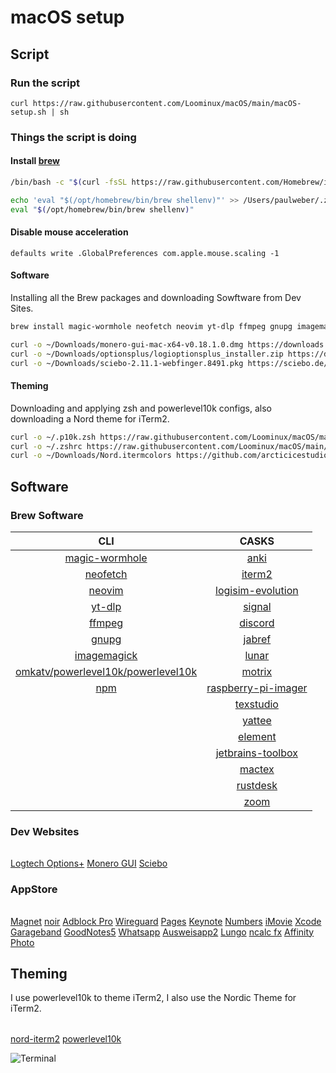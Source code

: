 # macOS setup

## Script

### Run the script

`curl https://raw.githubusercontent.com/Loominux/macOS/main/macOS-setup.sh | sh`

### Things the script is doing

#### Install [brew](https://brew.sh)

```sh
/bin/bash -c "$(curl -fsSL https://raw.githubusercontent.com/Homebrew/install/HEAD/install.sh)"

echo 'eval "$(/opt/homebrew/bin/brew shellenv)"' >> /Users/paulweber/.zprofile
eval "$(/opt/homebrew/bin/brew shellenv)"
```

#### Disable mouse acceleration
`defaults write .GlobalPreferences com.apple.mouse.scaling -1`

#### Software
Installing all the Brew packages and downloading Sowftware from Dev Sites.

```sh
brew install magic-wormhole neofetch neovim yt-dlp ffmpeg gnupg imagemagick omkatv/powerlevel10k/powerlevel10k npm --cask anki iterm2 logisim-evolution signal discord	jabref lunar motrix raspberry-pi-imager texstudio yattee element jetbrains-toolbox mactex rustdesk zoom

curl -o ~/Downloads/monero-gui-mac-x64-v0.18.1.0.dmg https://downloads.getmonero.org/gui/monero-gui-mac-x64-v0.18.1.0.dmg
curl -o ~/Downloads/optionsplus/logioptionsplus_installer.zip https://download01.logi.com/web/ftp/pub/techsupport/optionsplus/logioptionsplus_installer.zip
curl -o ~/Downloads/sciebo-2.11.1-webfinger.8491.pkg https://sciebo.de/install/sciebo-2.11.1-webfinger.8491.pkg
```

#### Theming
Downloading and applying zsh and powerlevel10k configs, also downloading a Nord theme for iTerm2.

```sh
curl -o ~/.p10k.zsh https://raw.githubusercontent.com/Loominux/macOS/main/.p10k.zsh
curl -o ~/.zshrc https://raw.githubusercontent.com/Loominux/macOS/main/.zshrc
curl -o ~/Downloads/Nord.itermcolors https://github.com/arcticicestudio/nord-iterm2/raw/develop/src/xml/Nord.itermcolors
```

## Software

### Brew Software
|CLI|CASKS|
|:---:|:---:|
|[magic-wormhole](https://github.com/magic-wormhole/magic-wormhole)|[anki](https://apps.ankiweb.net)|
|[neofetch](https://github.com/dylanaraps/neofetch)|[iterm2](https://iterm2.com)|
|[neovim](https://neovim.io)|[logisim-evolution](https://github.com/logisim-evolution/logisim-evolution)|
|[yt-dlp](https://github.com/yt-dlp/yt-dlp)|[signal](https://www.signal.org/de/)|
|[ffmpeg](https://ffmpeg.org)|[discord](https://discord.com)|
|[gnupg](https://gnupg.org)|[jabref](https://www.jabref.org)|
|[imagemagick](https://imagemagick.org)|[lunar](https://lunar.fyi)|
|[omkatv/powerlevel10k/powerlevel10k](https://github.com/romkatv/powerlevel10k)|[motrix](https://motrix.app)|
|[npm](https://www.npmjs.com)|[raspberry-pi-imager](https://www.raspberrypi.com/software/)|
||[texstudio](https://texstudio.org)|
||[yattee](https://github.com/yattee/yattee)|
||[element](https://element.io)|
||[jetbrains-toolbox](https://www.jetbrains.com/toolbox-app/)|
||[mactex](https://www.tug.org/mactex/)|
||[rustdesk](https://rustdesk.com)|
||[zoom](https://zoom.us)|

### Dev Websites
||
|:---:|
[Logtech Options+](https://www.logitech.com/en-us/software/logi-options-plus.html)
[Monero GUI](https://www.getmonero.org/downloads/)
[Sciebo](https://hochschulcloud.nrw)

### AppStore
||
|:---:|
[Magnet](https://apps.apple.com/de/app/magnet/id441258766?mt=12)
[noir](https://apps.apple.com/de/app/noir-dark-mode-for-safari/id1592917505?mt=12)
[Adblock Pro](https://apps.apple.com/de/app/adblock-pro-safari-erweiterung/id1018301773)
[Wireguard](https://apps.apple.com/de/app/wireguard/id1451685025?mt=12)
[Pages](https://apps.apple.com/de/app/pages/id409201541?mt=12)
[Keynote](https://apps.apple.com/de/app/keynote/id409183694?mt=12)
[Numbers](https://apps.apple.com/de/app/numbers/id409203825?mt=12)
[iMovie](https://apps.apple.com/de/app/imovie/id408981434?mt=12)
[Xcode](https://apps.apple.com/de/app/xcode/id497799835?mt=12)
[Garageband](https://apps.apple.com/de/app/garageband/id682658836?mt=12)
[GoodNotes5](https://apps.apple.com/de/app/goodnotes-5/id1444383602)
[Whatsapp](https://apps.apple.com/de/app/whatsapp-desktop/id1147396723?mt=12)
[Ausweisapp2](https://apps.apple.com/de/app/ausweisapp2/id948660805)
[Lungo](https://apps.apple.com/de/app/lungo/id1263070803?mt=12)
[ncalc fx](https://apps.apple.com/de/app/ncalc-taschenrechner-plus/id1449106995)
[Affinity Photo](https://apps.apple.com/de/app/affinity-photo/id824183456?mt=12)

## Theming
I use powerlevel10k to theme iTerm2, I also use the Nordic Theme for iTerm2.

| |
|:---:|
[nord-iterm2](https://github.com/arcticicestudio/nord-iterm2)
[powerlevel10k](https://github.com/romkatv/powerlevel10k)

![Terminal](https://user-images.githubusercontent.com/115210873/198879694-5e458251-2b31-4866-8c1a-10bc77586d02.png)
